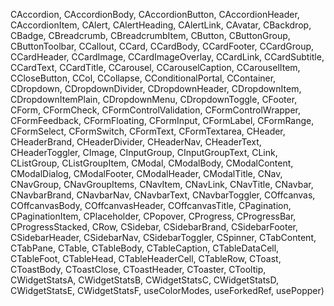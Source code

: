 CAccordion, CAccordionBody, CAccordionButton, CAccordionHeader, CAccordionItem, CAlert, CAlertHeading, CAlertLink, CAvatar, CBackdrop, CBadge, CBreadcrumb, CBreadcrumbItem, CButton, CButtonGroup, CButtonToolbar, CCallout, CCard, CCardBody, CCardFooter, CCardGroup, CCardHeader, CCardImage, CCardImageOverlay, CCardLink, CCardSubtitle, CCardText, CCardTitle, CCarousel, CCarouselCaption, CCarouselItem, CCloseButton, CCol, CCollapse, CConditionalPortal, CContainer, CDropdown, CDropdownDivider, CDropdownHeader, CDropdownItem, CDropdownItemPlain, CDropdownMenu, CDropdownToggle, CFooter, CForm, CFormCheck, CFormControlValidation, CFormControlWrapper, CFormFeedback, CFormFloating, CFormInput, CFormLabel, CFormRange, CFormSelect, CFormSwitch, CFormText, CFormTextarea, CHeader, CHeaderBrand, CHeaderDivider, CHeaderNav, CHeaderText, CHeaderToggler, CImage, CInputGroup, CInputGroupText, CLink, CListGroup, CListGroupItem, CModal, CModalBody, CModalContent, CModalDialog, CModalFooter, CModalHeader, CModalTitle, CNav, CNavGroup, CNavGroupItems, CNavItem, CNavLink, CNavTitle, CNavbar, CNavbarBrand, CNavbarNav, CNavbarText, CNavbarToggler, COffcanvas, COffcanvasBody, COffcanvasHeader, COffcanvasTitle, CPagination, CPaginationItem, CPlaceholder, CPopover, CProgress, CProgressBar, CProgressStacked, CRow, CSidebar, CSidebarBrand, CSidebarFooter, CSidebarHeader, CSidebarNav, CSidebarToggler, CSpinner, CTabContent, CTabPane, CTable, CTableBody, CTableCaption, CTableDataCell, CTableFoot, CTableHead, CTableHeaderCell, CTableRow, CToast, CToastBody, CToastClose, CToastHeader, CToaster, CTooltip, CWidgetStatsA, CWidgetStatsB, CWidgetStatsC, CWidgetStatsD, CWidgetStatsE, CWidgetStatsF, useColorModes, useForkedRef, usePopper)